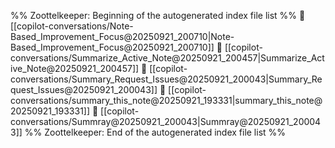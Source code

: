 %% Zoottelkeeper: Beginning of the autogenerated index file list  %%
📄 [[copilot-conversations/Note-Based_Improvement_Focus@20250921_200710|Note-Based_Improvement_Focus@20250921_200710]]
📄 [[copilot-conversations/Summarize_Active_Note@20250921_200457|Summarize_Active_Note@20250921_200457]]
📄 [[copilot-conversations/Summary_Request_Issues@20250921_200043|Summary_Request_Issues@20250921_200043]]
📄 [[copilot-conversations/summary_this_note@20250921_193331|summary_this_note@20250921_193331]]
📄 [[copilot-conversations/Summray@20250921_200043|Summray@20250921_200043]]
%% Zoottelkeeper: End of the autogenerated index file list  %%
